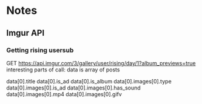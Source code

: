 # Notes
## Imgur API
### Getting rising usersub
GET https://api.imgur.com/3/gallery/user/rising/day/1?album_previews=true
interesting parts of call:
data is array of posts

data[0].title
data[0].is_ad
data[0].is_album
data[0].images[0].type
data[0].images[0].is_ad
data[0].images[0].has_sound
data[0].images[0].mp4
data[0].images[0].gifv